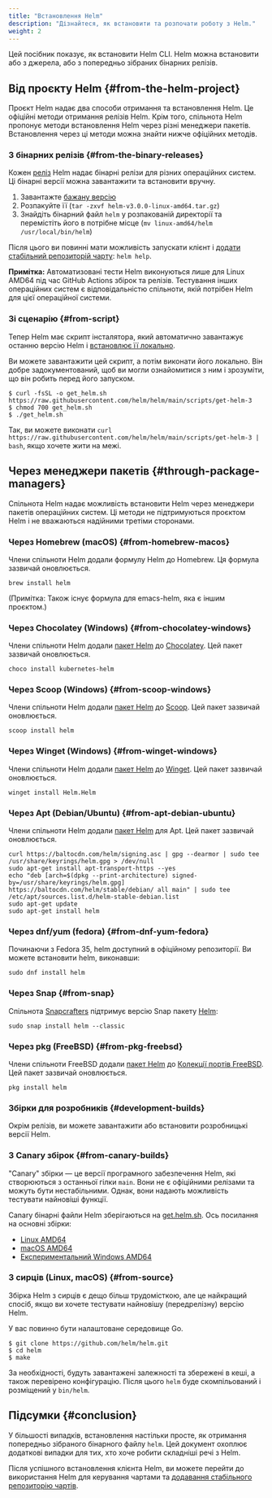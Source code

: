 ```yaml
---
title: "Встановлення Helm"
description: "Дізнайтеся, як встановити та розпочати роботу з Helm."
weight: 2
---
```


Цей посібник показує, як встановити Helm CLI. Helm можна встановити або з джерела, або з попередньо зібраних бінарних релізів.

## Від проєкту Helm {#from-the-helm-project}

Проєкт Helm надає два способи отримання та встановлення Helm. Це офіційні методи отримання релізів Helm. Крім того, спільнота Helm пропонує методи встановлення Helm через різні менеджери пакетів. Встановлення через ці методи можна знайти нижче офіційних методів.

### З бінарних релізів {#from-the-binary-releases}

Кожен [реліз](https://github.com/helm/helm/releases) Helm надає бінарні релізи для різних операційних систем. Ці бінарні версії можна завантажити та встановити вручну.

1. Завантажте [бажану версію](https://github.com/helm/helm/releases)
2. Розпакуйте її (`tar -zxvf helm-v3.0.0-linux-amd64.tar.gz`)
3. Знайдіть бінарний файл `helm` у розпакованій директорії та перемістіть його в потрібне місце (`mv linux-amd64/helm /usr/local/bin/helm`)

Після цього ви повинні мати можливість запускати клієнт і [додати стабільний репозиторій чарту](/docs/intro/quickstart/#initialize-a-helm-chart-repository): `helm help`.

**Примітка:** Автоматизовані тести Helm виконуються лише для Linux AMD64 під час GitHub Actions збірок та релізів. Тестування інших операційних систем є відповідальністю спільноти, якій потрібен Helm для цієї операційної системи.

### Зі сценарію {#from-script}

Тепер Helm має скрипт інсталятора, який автоматично завантажує останню версію Helm і [встановлює її локально](https://raw.githubusercontent.com/helm/helm/main/scripts/get-helm-3).

Ви можете завантажити цей скрипт, а потім виконати його локально. Він добре задокументований, щоб ви могли ознайомитися з ним і зрозуміти, що він робить перед його запуском.

```console
$ curl -fsSL -o get_helm.sh https://raw.githubusercontent.com/helm/helm/main/scripts/get-helm-3
$ chmod 700 get_helm.sh
$ ./get_helm.sh
```

Так, ви можете виконати `curl https://raw.githubusercontent.com/helm/helm/main/scripts/get-helm-3 | bash`, якщо хочете жити на межі.

## Через менеджери пакетів {#through-package-managers}

Спільнота Helm надає можливість встановити Helm через менеджери пакетів операційних систем. Ці методи не підтримуються проєктом Helm і не вважаються надійними третіми сторонами.

### Через Homebrew (macOS) {#from-homebrew-macos}

Члени спільноти Helm додали формулу Helm до Homebrew. Ця формула зазвичай оновлюється.

```console
brew install helm
```

(Примітка: Також існує формула для emacs-helm, яка є іншим проєктом.)

### Через Chocolatey (Windows) {#from-chocolatey-windows}

Члени спільноти Helm додали [пакет Helm](https://chocolatey.org/packages/kubernetes-helm) до [Chocolatey](https://chocolatey.org/). Цей пакет зазвичай оновлюється.

```console
choco install kubernetes-helm
```

### Через Scoop (Windows) {#from-scoop-windows}

Члени спільноти Helm додали [пакет Helm](https://github.com/ScoopInstaller/Main/blob/master/bucket/helm.json) до [Scoop](https://scoop.sh). Цей пакет зазвичай оновлюється.

```console
scoop install helm
```

### Через Winget (Windows) {#from-winget-windows}

Члени спільноти Helm додали [пакет Helm](https://github.com/microsoft/winget-pkgs/tree/master/manifests/h/Helm/Helm) до [Winget](https://learn.microsoft.com/en-us/windows/package-manager/). Цей пакет зазвичай оновлюється.

```console
winget install Helm.Helm
```

### Через Apt (Debian/Ubuntu) {#from-apt-debian-ubuntu}

Члени спільноти Helm додали [пакет Helm](https://helm.baltorepo.com/stable/debian/) для Apt. Цей пакет зазвичай оновлюється.

```console
curl https://baltocdn.com/helm/signing.asc | gpg --dearmor | sudo tee /usr/share/keyrings/helm.gpg > /dev/null
sudo apt-get install apt-transport-https --yes
echo "deb [arch=$(dpkg --print-architecture) signed-by=/usr/share/keyrings/helm.gpg] https://baltocdn.com/helm/stable/debian/ all main" | sudo tee /etc/apt/sources.list.d/helm-stable-debian.list
sudo apt-get update
sudo apt-get install helm
```

### Через dnf/yum (fedora) {#from-dnf-yum-fedora}

Починаючи з Fedora 35, helm доступний в офіційному репозиторії. Ви можете встановити helm, виконавши:

```console
sudo dnf install helm
```

### Через Snap {#from-snap}

Спільнота [Snapcrafters](https://github.com/snapcrafters) підтримує версію Snap пакету [Helm](https://snapcraft.io/helm):

```console
sudo snap install helm --classic
```

### Через pkg (FreeBSD) {#from-pkg-freebsd}

Члени спільноти FreeBSD додали [пакет Helm](https://www.freshports.org/sysutils/helm) до [Колекції портів FreeBSD](https://man.freebsd.org/ports). Цей пакет зазвичай оновлюється.

```console
pkg install helm
```

### Збірки для розробників {#development-builds}

Окрім релізів, ви можете завантажити або встановити розробницькі версії Helm.

### З Canary збірок {#from-canary-builds}

"Canary" збірки — це версії програмного забезпечення Helm, які створюються з останньої гілки `main`. Вони не є офіційними релізами та можуть бути нестабільними. Однак, вони надають можливість тестувати найновіші функції.

Canary бінарні файли Helm зберігаються на [get.helm.sh](https://get.helm.sh). Ось посилання на основні збірки:

- [Linux AMD64](https://get.helm.sh/helm-canary-linux-amd64.tar.gz)
- [macOS AMD64](https://get.helm.sh/helm-canary-darwin-amd64.tar.gz)
- [Експериментальний Windows AMD64](https://get.helm.sh/helm-canary-windows-amd64.zip)

### З сирців (Linux, macOS) {#from-source}

Збірка Helm з сирців є дещо більш трудомісткою, але це найкращий спосіб, якщо ви хочете тестувати найновішу (передрелізну) версію Helm.

У вас повинно бути налаштоване середовище Go.

```console
$ git clone https://github.com/helm/helm.git
$ cd helm
$ make
```

За необхідності, будуть завантажені залежності та збережені в кеші, а також перевірено конфігурацію. Після цього `helm` буде скомпільований і розміщений у `bin/helm`.

## Підсумки {#conclusion}

У більшості випадків, встановлення настільки просте, як отримання попередньо зібраного бінарного файлу `helm`. Цей документ охоплює додаткові випадки для тих, хто хоче робити складніші речі з Helm.

Після успішного встановлення клієнта Helm, ви можете перейти до використання Helm для керування чартами та [додавання стабільного репозиторію чартів](/docs/intro/quickstart/#initialize-a-helm-chart-repository).
